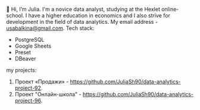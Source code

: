 👋 Hi, I’m Julia.
I'm a novice data analyst, studying at the Hexlet online-school.
I have a higher education in economics and I also strive for development in the field of data analytics.
My email address - usabalkina@gmail.com. 
Tech stack:
- PostgreSQL
- Google Sheets
- Preset
- DBeaver

my projects:
1. Проект «Продажи» - https://github.com/JuliaSh90/data-analytics-project-92.
2. Проект "Онлайн-школа" - https://github.com/JuliaSh90/data-analytics-project-96.
<!---
JuliaSh90/JuliaSh90 is a ✨ special ✨ repository because its `README.md` (this file) appears on your GitHub profile.
You can click the Preview link to take a look at your changes.
--->
